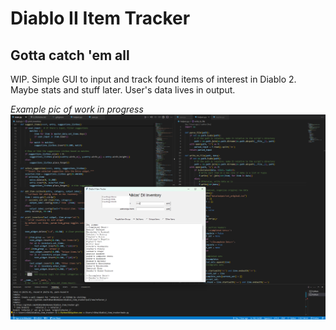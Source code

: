 # Diablo II Item Tracker

## Gotta catch 'em all

WIP. Simple GUI to input and track found items of interest in Diablo 2. Maybe stats and stuff later.
User's data lives in output.

_Example pic of work in progress_
![Example image](assets/alpha_2.png)
